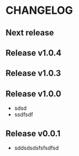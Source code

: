 # CHANGELOG

## Next release

## Release v1.0.4

## Release v1.0.3

## Release v1.0.0

- sdsd
- ssdfsdf 

## Release v0.0.1

- sddsdsdsfsfsdfsd